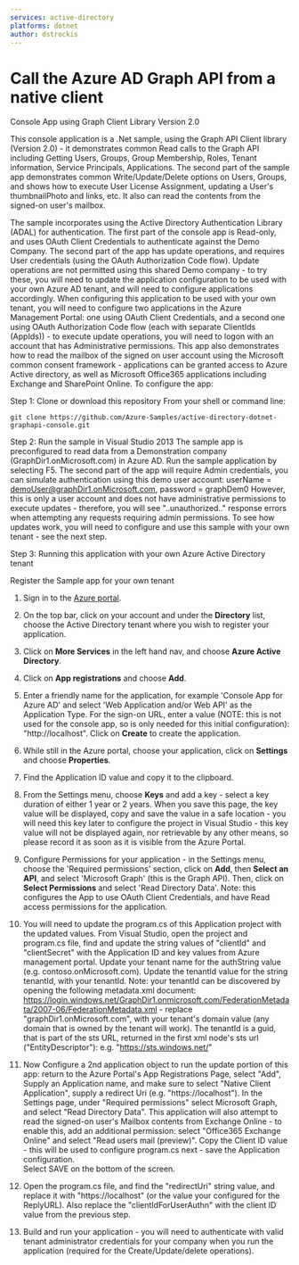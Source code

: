 ```yaml
---
services: active-directory
platforms: dotnet
author: dstrockis
---
```


# Call the Azure AD Graph API from a native client

Console App using Graph Client Library Version 2.0

This console application is a .Net sample, using the Graph API Client library (Version 2.0) - it demonstrates common Read calls to the Graph API including Getting Users, Groups, Group Membership, Roles, Tenant information, Service Principals, Applications. The second part of the sample app demonstrates common Write/Update/Delete options on Users, Groups, and shows how to execute User License Assignment, updating a User's thumbnailPhoto and links, etc.  It also can read the contents from the signed-on user's mailbox.

The sample incorporates using the Active Directory Authentication Library (ADAL) for authentication. The first part of the console app is Read-only, and uses OAuth Client Credentials to authenticate against the Demo Company. The second part of the app has update operations, and requires User credentials (using the OAuth Authorization Code flow). Update operations are not permitted using this shared Demo company - to try these, you will need to update the application configuration to be used with your own Azure AD tenant, and will need to configure applications accordingly. When configuring this application to be used with your own tenant, you will need to configure two applications in the Azure Management Portal: one using OAuth Client Credentials, and a second one using OAuth Authorization Code flow (each with separate ClientIds (AppIds)) - to execute update operations, you will need to logon with an account that has Administrative permissions.  This app also demonstrates how to read the mailbox of the signed on user account using the Microsoft common consent framework  - applications can be granted access to Azure Active directory, as well as Microsoft Office365 applications including Exchange and SharePoint Online.  To configure the app:


Step 1: Clone or download this repository
From your shell or command line:

`git clone https://github.com/Azure-Samples/active-directory-dotnet-graphapi-console.git`


Step 2: Run the sample in Visual Studio 2013
The sample app is preconfigured to read data from a Demonstration company (GraphDir1.onMicrosoft.com) in Azure AD. 
Run the sample application by selecting F5.  The second part of the app will require Admin credentials, you can simulate 
authentication using this demo user account: userName =  demoUser@graphDir1.onMicrosoft.com, password = graphDem0 
 However, this is only a user account and does not have administrative permissions to execute updates - therefore, you
will see "..unauthorized.." response errors when attempting any requests requiring admin permissions.  To see how updates
work, you will need to configure and use this sample with your own tenant - see the next step.


Step 3: Running this application with your own Azure Active Directory tenant

Register the Sample app for your own tenant

1. Sign in to the [Azure portal](https://portal.azure.com).

2. On the top bar, click on your account and under the **Directory** list, choose the Active Directory tenant where you wish to register your application.

3. Click on **More Services** in the left hand nav, and choose **Azure Active Directory**.

4. Click on **App registrations** and choose **Add**.

5. Enter a friendly name for the application, for example 'Console App for Azure AD' and select 'Web Application and/or Web API' as the Application Type. For the sign-on URL, enter a value (NOTE: this is not used for the console app, so is only needed for this initial configuration):  "http://localhost". Click on **Create** to create the application.

6. While still in the Azure portal, choose your application, click on **Settings** and choose **Properties**.

7. Find the Application ID value and copy it to the clipboard.

8. From the Settings menu, choose **Keys** and add a key - select a key duration of either 1 year or 2 years. When you save this page, the key value will be displayed, copy and save the value in a safe location - you will need this key later to configure the project in Visual Studio - this key value will not be displayed again, nor retrievable by any other means, so please record it as soon as it is visible from the Azure Portal.

9. Configure Permissions for your application - in the Settings menu, choose the 'Required permissions' section, click on **Add**, then **Select an API**, and select 'Microsoft Graph' (this is the Graph API). Then, click on  **Select Permissions** and select 'Read Directory Data'. Note: this configures the App to use OAuth Client Credentials, and have Read access permissions for the application. 

10. You will need to update the program.cs of this Application project with the updated values. From Visual Studio, open the project and program.cs file, find and update the string values of "clientId" and "clientSecret" with the Application ID and key values from Azure management portal. Update your tenant name for the authString value (e.g. contoso.onMicrosoft.com).  Update the tenantId value for the string tenantId, with your tenantId.  Note: your tenantId can be discovered by opening the following metadata.xml document: https://login.windows.net/GraphDir1.onmicrosoft.com/FederationMetadata/2007-06/FederationMetadata.xml  - replace "graphDir1.onMicrosoft.com", with your tenant's domain value (any domain that is owned by the tenant will work).  The tenantId is a guid, that is part of the sts URL, returned in the first xml node's sts url ("EntityDescriptor"): e.g. "https://sts.windows.net/<tenantIdvalue>"

11. Now Configure a 2nd application object to run the update portion of this app: return to the Azure Portal's App Registrations Page, select "Add", Supply an Application name, and make sure to select "Native Client Application", supply a redirect Uri (e.g. "https://localhost").  In the Settings page, under "Required permissions" select Microsoft Graph, and select "Read Directory Data".  This application will also attempt to read the signed-on user's Mailbox contents from Exchange Online - to enable this, add an additional permission: select "Office365 Exchange Online" and select "Read users mail (preview)". Copy the Client ID value - this will be used to configure program.cs next - save the Application configuration.   
Select SAVE on the bottom of the screen.

12. Open the program.cs file, and find the "redirectUri" string value, and replace it with "https://localhost" (or the value your configured for the ReplyURL). Also replace the "clientIdForUserAuthn" with the client ID value from the previous step.

13. Build and run your application - you will need to authenticate with valid tenant administrator credentials for your company when you run the application (required for the Create/Update/delete operations).
